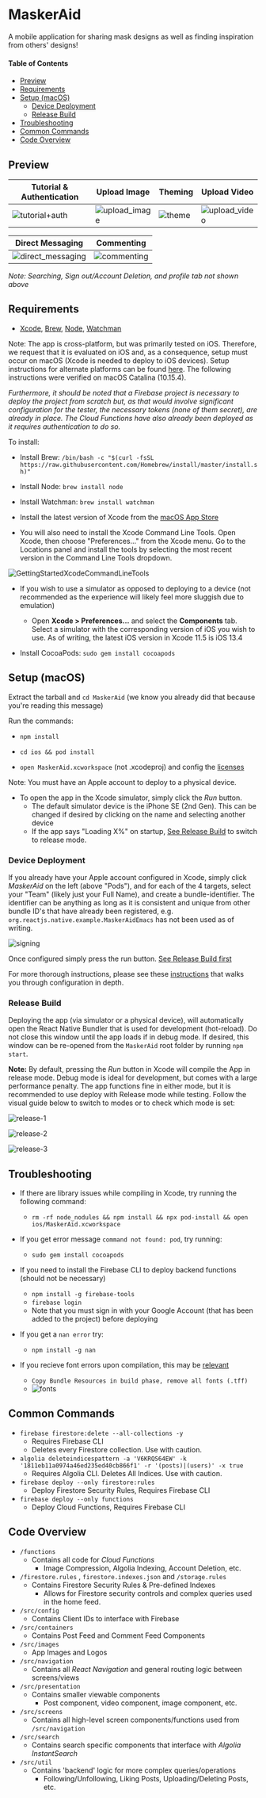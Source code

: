 # MaskerAid

A mobile application for sharing mask designs as well as finding inspiration from others' designs!

#### Table of Contents

* [Preview](#preview)
* [Requirements](#requirements)
* [Setup (macOS)](#setup--macos-)
  * [Device Deployment](#device-deployment)
  * [Release Build](#release-build)
* [Troubleshooting](#troubleshooting)
* [Common Commands](#common-commands)
* [Code Overview](#code-overview)

## Preview

| Tutorial & Authentication                         | Upload Image                                    | Theming                           | Upload Video                                    |
| ------------------------------------------------- | ----------------------------------------------- | --------------------------------- | ----------------------------------------------- |
| ![tutorial+auth](demos/tutorial+auth.gif) | ![upload_image](demos/upload_image.gif) | ![theme](demos/theme.gif) | ![upload_video](demos/upload_video.gif) |

| Direct Messaging                                        | Commenting                                  |
| ------------------------------------------------------- | ------------------------------------------- |
| ![direct_messaging](demos/direct_messaging.gif) | ![commenting](demos/commenting.gif) |

*Note: Searching, Sign out/Account Deletion, and profile tab not shown above*

## Requirements

- [Xcode](https://developer.apple.com/xcode/), [Brew](https://brew.sh/), [Node](https://nodejs.org/en/), [Watchman](https://facebook.github.io/watchman/)

Note: The app is cross-platform, but was primarily tested on iOS. Therefore, we request that it is evaluated on iOS and, as a consequence, setup must occur on macOS (Xcode is needed to deploy to iOS devices). Setup instructions for alternate platforms can be found [here](https://reactnative.dev/docs/environment-setup). The following instructions were verified on macOS Catalina (10.15.4).

*Furthermore, it should be noted that a Firebase project is necessary to deploy the project from scratch but, as that would involve significant configuration for the tester, the necessary tokens (none of them secret), are already in place. The Cloud Functions have also already been deployed as it requires authentication to do so.*

To install:

- Install Brew: `/bin/bash -c "$(curl -fsSL https://raw.githubusercontent.com/Homebrew/install/master/install.sh)"`
- Install Node: `brew install node`

- Install Watchman: `brew install watchman`
- Install the latest version of Xcode from the [macOS App Store](https://itunes.apple.com/us/app/xcode/id497799835?mt=12)

- You will also need to install the Xcode Command Line Tools. Open Xcode, then choose "Preferences..." from the Xcode menu. Go to the Locations panel and install the tools by selecting the most recent version in the Command Line Tools dropdown.

![GettingStartedXcodeCommandLineTools](https://i.imgur.com/KviELot.png)

- If you wish to use a simulator as opposed to deploying to a device (not recommended as the experience will likely feel more sluggish due to emulation)
  - Open **Xcode > Preferences...** and select the **Components** tab. Select a simulator with the corresponding version of iOS you wish to use. As of writing, the latest iOS version in Xcode 11.5 is iOS 13.4

- Install CocoaPods: `sudo gem install cocoapods`

## Setup (macOS)

Extract the tarball and `cd MaskerAid` (we know you already did that because you're reading this message)

Run the commands:

- `npm install`

- `cd ios && pod install`

- `open MaskerAid.xcworkspace` (not .xcodeproj) and config the [licenses](https://reactnative.dev/docs/running-on-device)

Note: You must have an Apple account to deploy to a physical device.

- To open the app in the Xcode simulator, simply click the *Run* button.
  - The default simulator device is the iPhone SE (2nd Gen). This can be changed if desired by clicking on the name and selecting another device
  - If the app says "Loading X%" on startup, [See Release Build](#release-build) to switch to release mode.

### Device Deployment

If you already have your Apple account configured in Xcode, simply click *MaskerAid* on the left (above "Pods"), and for each of the 4 targets, select your "Team" (likely just your Full Name), and create a bundle-identifier. The identifier can be anything as long as it is consistent and unique from other bundle ID's that have already been registered, e.g. `org.reactjs.native.example.MaskerAidEmacs` has not been used as of writing.

![signing](https://i.imgur.com/padm7gN.jpg)

Once configured simply press the run button. [See Release Build first](#release-build)

For more thorough instructions, please see these [instructions](https://reactnative.dev/docs/running-on-device) that walks you through configuration in depth.

### Release Build

Deploying the app (via simulator or a physical device), will automatically open the React Native Bundler that is used for development (hot-reload). Do not close this window until the app loads if in debug mode. If desired, this window can be re-opened from the `MaskerAid` root folder by running `npm start`.

**Note:** By default, pressing the *Run* button in Xcode will compile the App in release mode. Debug mode is ideal for development, but comes with a large performance penalty. The app functions fine in either mode, but it is recommended to use deploy with Release mode while testing. Follow the visual guide below to switch to modes or to check which mode is set:

![release-1](https://i.imgur.com/s0qVNHW.png)

![release-2](https://i.imgur.com/Qal5jwB.png)

![release-3](https://i.imgur.com/NbwM2II.png)

## Troubleshooting

- If there are library issues while compiling in Xcode, try running the following command:
  -  `rm -rf node_nodules && npm install && npx pod-install && open ios/MaskerAid.xcworkspace`

- If you get error message `command not found: pod`, try running:
  -  `sudo gem install cocoapods`
- If you need to install the Firebase CLI to deploy backend functions (should not be necessary)
  -  `npm install -g firebase-tools`
  - `firebase login`
  - Note that you must sign in with your Google Account (that has been added to the project) before deploying
- If you get a `nan error` try:
  - `npm install -g nan`
- If you recieve font errors upon compilation,  this may be [relevant](https://github.com/oblador/react-native-vector-icons/issues/1074#issuecomment-534027196)
  - `Copy Bundle Resources in build phase, remove all fonts (.tff)`
  - ![fonts](https://i.imgur.com/pWvnBLw.png)



## Common Commands

- `firebase firestore:delete --all-collections -y`
    - Requires Firebase CLI
    - Deletes every Firestore collection. Use with caution.
- `algolia deleteindicespattern -a 'V6KRQS64EW' -k '1811eb11a0974a46ed235ed40cb866f1' -r '(posts)|(users)' -x true`
    - Requires Algolia CLI. Deletes All Indices. Use with caution.
- `firebase deploy --only firestore:rules`
    - Deploy Firestore Security Rules, Requires Firebase CLI
- `firebase deploy --only functions`
    - Deploy Cloud Functions, Requires Firebase CLI



## Code Overview

- `/functions`
  - Contains all code for *Cloud Functions*
    - Image Compression, Algolia Indexing, Account Deletion, etc.
- `/firestore.rules` , `firestore.indexes.json` and `/storage.rules`
  - Contains Firestore Security Rules & Pre-defined Indexes
    - Allows for Firestore security controls and complex queries used in the home feed.
- `/src/config`
  - Contains Client IDs to interface with Firebase
- `/src/containers`
  - Contains Post Feed and Comment Feed Components
- `/src/images`
  - App Images and Logos
- `/src/navigation`
  - Contains all *React Navigation* and general routing logic between screens/views
- `/src/presentation`
  - Contains smaller viewable components
    - Post component, video component, image component, etc.
- `/src/screens`
  - Contains all high-level screen components/functions used from `/src/navigation`
- `/src/search`
  - Contains search specific components that interface with *Algolia InstantSearch*
- `/src/util`
  - Contains 'backend' logic for more complex queries/operations
    - Following/Unfollowing, Liking Posts, Uploading/Deleting Posts, etc.